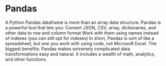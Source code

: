 # Pandas
A Python Pandas dataframe is more than an array data structure. Pandas is a powerful tool that lets you: Convert JSON, CSV, array, dictionaries, and other data to row and column format     Work with them using names instead of indexes (you can still opt for indexes)  In short, Pandas is sort of like a spreadsheet, but one you work with using code, not Microsoft Excel. The biggest benefits:      Pandas makes extremely complicated data transformations easy and natural.     It includes a wealth of math, analytics, and other functions.

